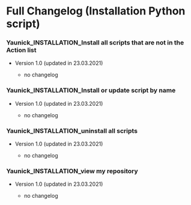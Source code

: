 
# Full Changelog (Installation Python script)

### Yaunick_INSTALLATION_Install all scripts that are not in the Action list

- Version 1.0 (updated in 23.03.2021)

  - no changelog

### Yaunick_INSTALLATION_Install or update script by name

- Version 1.0 (updated in 23.03.2021)

  - no changelog
  
### Yaunick_INSTALLATION_uninstall all scripts

- Version 1.0 (updated in 23.03.2021)

  - no changelog
  
### Yaunick_INSTALLATION_view my repository

- Version 1.0 (updated in 23.03.2021)

  - no changelog
